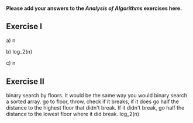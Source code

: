 #### Please add your answers to the ***Analysis of  Algorithms*** exercises here.

## Exercise I

a)
n

b)
log_2(n)

c)
n
## Exercise II
binary search by floors. It would be the same way you would binary search a sorted array.
go to floor, throw, check if it breaks, if it does go half the distance to the highest floor
that didn't break. If it didn't break, go half the distance to the lowest floor where it did break.
log_2(n)

